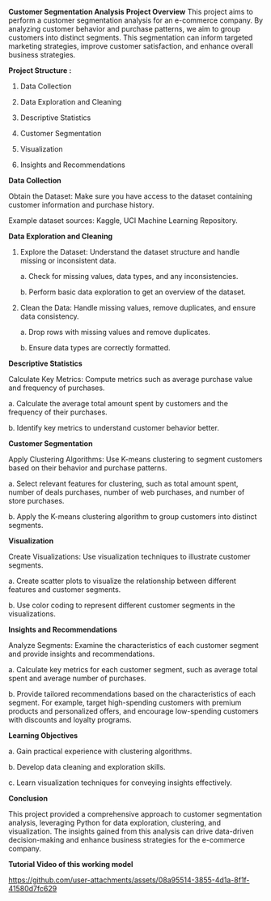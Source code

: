**Customer Segmentation Analysis**
**Project Overview**
This project aims to perform a customer segmentation analysis for an e-commerce company. By analyzing customer behavior and purchase patterns, we aim to group customers into distinct segments. This segmentation can inform targeted marketing strategies, improve customer satisfaction, and enhance overall business strategies.

**Project Structure :**

1. Data Collection

2. Data Exploration and Cleaning

3. Descriptive Statistics

4. Customer Segmentation

5. Visualization

6. Insights and Recommendations

**Data Collection**

Obtain the Dataset: Make sure you have access to the dataset containing customer information and purchase history.

Example dataset sources: Kaggle, UCI Machine Learning Repository.

**Data Exploration and Cleaning**

1. Explore the Dataset: Understand the dataset structure and handle missing or inconsistent data.

   a. Check for missing values, data types, and any inconsistencies.

   b. Perform basic data exploration to get an overview of the dataset.

2. Clean the Data: Handle missing values, remove duplicates, and ensure data consistency.

   a. Drop rows with missing values and remove duplicates.

   b. Ensure data types are correctly formatted.

**Descriptive Statistics**

Calculate Key Metrics: Compute metrics such as average purchase value and frequency of purchases.

a. Calculate the average total amount spent by customers and the frequency of their purchases.

b. Identify key metrics to understand customer behavior better.

**Customer Segmentation**

Apply Clustering Algorithms: Use K-means clustering to segment customers based on their behavior and purchase patterns.

a. Select relevant features for clustering, such as total amount spent, number of deals purchases, number of web purchases, and number of store purchases.

b. Apply the K-means clustering algorithm to group customers into distinct segments.

**Visualization**

Create Visualizations: Use visualization techniques to illustrate customer segments.

a. Create scatter plots to visualize the relationship between different features and customer segments.

b. Use color coding to represent different customer segments in the visualizations.

**Insights and Recommendations**

Analyze Segments: Examine the characteristics of each customer segment and provide insights and recommendations.

a. Calculate key metrics for each customer segment, such as average total spent and average number of purchases.

b. Provide tailored recommendations based on the characteristics of each segment. For example, target high-spending customers with premium products and personalized offers, and encourage low-spending customers with discounts and loyalty programs.

**Learning Objectives**

a. Gain practical experience with clustering algorithms.

b. Develop data cleaning and exploration skills.

c. Learn visualization techniques for conveying insights effectively.

**Conclusion**

This project provided a comprehensive approach to customer segmentation analysis, leveraging Python for data exploration, clustering, and visualization. The insights gained from this analysis can drive data-driven decision-making and enhance business strategies for the e-commerce company.

**Tutorial Video of this working model**



https://github.com/user-attachments/assets/08a95514-3855-4d1a-8f1f-41580d7fc629

